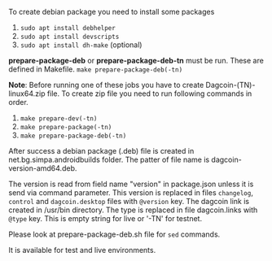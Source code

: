 To create debian package you need to install some packages
1. `sudo apt install debhelper`
2. `sudo apt install devscripts`
3. `sudo apt install dh-make` (optional)

**prepare-package-deb** or **prepare-package-deb-tn** must be run. These are defined in Makefile. `make prepare-package-deb(-tn)`


**Note**: Before running one of these jobs you have to create Dagcoin-(TN)-linux64.zip file. To create zip file you need to run following commands in order.

1. `make prepare-dev(-tn)`
2. `make prepare-package(-tn)`
3. `make prepare-package-deb(-tn)`

After success a debian package (.deb) file is created in net.bg.simpa.androidbuilds folder. The patter of file name
is dagcoin-version-amd64.deb.

The version is read from field name "version" in package.json unless it is send via command parameter.
This version is replaced in files `changelog`, `control` and `dagcoin.desktop` files with `@version` key.
The dagcoin link is created in /usr/bin directory. The type is replaced in file dagcoin.links with
`@type` key. This is empty string for live or '-TN' for testnet.

Please look at prepare-package-deb.sh file for `sed` commands.

It is available for test and live environments.

